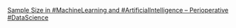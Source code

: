 [Sample Size in #MachineLearning and #ArtificialIntelligence – Perioperative #DataScience](https://qi.tc/qi/110501)